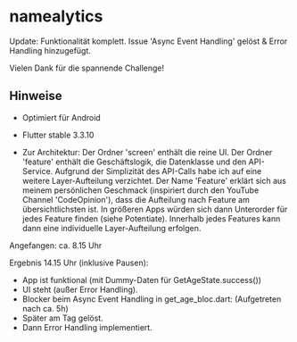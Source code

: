 # namealytics

Update: Funktionalität komplett. Issue 'Async Event Handling' gelöst & Error Handling hinzugefügt.

Vielen Dank für die spannende Challenge! 

## Hinweise

* Optimiert für Android

* Flutter stable 3.3.10

* Zur Architektur: Der Ordner 'screen' enthält die reine UI. Der Ordner 'feature' enthält die Geschäftslogik, die Datenklasse und den API-Service. Aufgrund der Simplizität des API-Calls habe ich auf eine weitere Layer-Aufteilung verzichtet. Der Name 'Feature' erklärt sich aus meinem persönlichen Geschmack (inspiriert durch den YouTube Channel 'CodeOpinion'), dass die Aufteilung nach Feature am übersichtlichsten ist. In größeren Apps würden sich dann Unterorder für jedes Feature finden (siehe Potentiate). Innerhalb jedes Features kann dann eine individuelle Layer-Aufteilung erfolgen.

Angefangen: ca. 8.15 Uhr

Ergebnis 14.15 Uhr (inklusive Pausen): 
* App ist funktional (mit Dummy-Daten für GetAgeState.success())
* UI steht (außer Error Handling).
* Blocker beim Async Event Handling in get_age_bloc.dart: (Aufgetreten nach ca. 5h)
* Später am Tag gelöst.
* Dann Error Handling implementiert.
